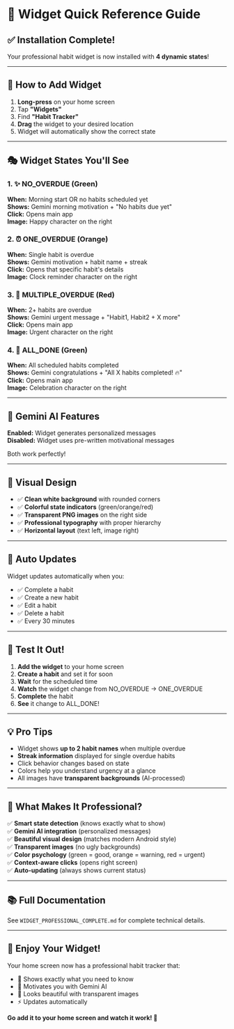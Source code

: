 # 🎨 Widget Quick Reference Guide

## ✅ Installation Complete!

Your professional habit widget is now installed with **4 dynamic states**!

---

## 📱 How to Add Widget

1. **Long-press** on your home screen
2. Tap **"Widgets"**
3. Find **"Habit Tracker"**
4. **Drag** the widget to your desired location
5. Widget will automatically show the correct state

---

## 🎭 Widget States You'll See

### 1. ✨ **NO_OVERDUE** (Green)
**When:** Morning start OR no habits scheduled yet  
**Shows:** Gemini morning motivation + "No habits due yet"  
**Click:** Opens main app  
**Image:** Happy character on the right

### 2. ⏰ **ONE_OVERDUE** (Orange)
**When:** Single habit is overdue  
**Shows:** Gemini motivation + habit name + streak  
**Click:** Opens that specific habit's details  
**Image:** Clock reminder character on the right

### 3. 🚨 **MULTIPLE_OVERDUE** (Red)
**When:** 2+ habits are overdue  
**Shows:** Gemini urgent message + "Habit1, Habit2 + X more"  
**Click:** Opens main app  
**Image:** Urgent character on the right

### 4. 🎉 **ALL_DONE** (Green)
**When:** All scheduled habits completed  
**Shows:** Gemini congratulations + "All X habits completed! 🔥"  
**Click:** Opens main app  
**Image:** Celebration character on the right

---

## 🤖 Gemini AI Features

**Enabled:** Widget generates personalized messages  
**Disabled:** Widget uses pre-written motivational messages  

Both work perfectly!

---

## 🎨 Visual Design

- ✅ **Clean white background** with rounded corners
- ✅ **Colorful state indicators** (green/orange/red)
- ✅ **Transparent PNG images** on the right side
- ✅ **Professional typography** with proper hierarchy
- ✅ **Horizontal layout** (text left, image right)

---

## 🔄 Auto Updates

Widget updates automatically when you:
- ✅ Complete a habit
- ✅ Create a new habit
- ✅ Edit a habit
- ✅ Delete a habit
- ✅ Every 30 minutes

---

## 🧪 Test It Out!

1. **Add the widget** to your home screen
2. **Create a habit** and set it for soon
3. **Wait** for the scheduled time
4. **Watch** the widget change from NO_OVERDUE → ONE_OVERDUE
5. **Complete** the habit
6. **See** it change to ALL_DONE!

---

## 💡 Pro Tips

- Widget shows **up to 2 habit names** when multiple overdue
- **Streak information** displayed for single overdue habits
- Click behavior changes based on state
- Colors help you understand urgency at a glance
- All images have **transparent backgrounds** (AI-processed)

---

## 🎯 What Makes It Professional?

✅ **Smart state detection** (knows exactly what to show)  
✅ **Gemini AI integration** (personalized messages)  
✅ **Beautiful visual design** (matches modern Android style)  
✅ **Transparent images** (no ugly backgrounds)  
✅ **Color psychology** (green = good, orange = warning, red = urgent)  
✅ **Context-aware clicks** (opens right screen)  
✅ **Auto-updating** (always shows current status)  

---

## 📚 Full Documentation

See `WIDGET_PROFESSIONAL_COMPLETE.md` for complete technical details.

---

## 🎉 Enjoy Your Widget!

Your home screen now has a professional habit tracker that:
- 🎯 Shows exactly what you need to know
- 💪 Motivates you with Gemini AI
- 🎨 Looks beautiful with transparent images
- ⚡ Updates automatically

**Go add it to your home screen and watch it work! 🚀**
